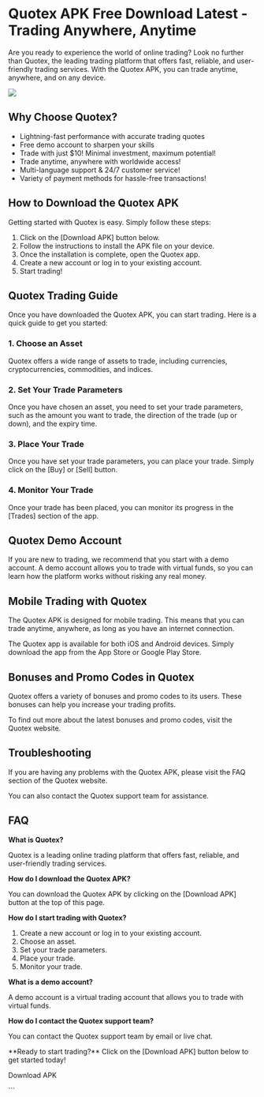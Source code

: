 # Quotex APK Free Download Latest - Trading Anywhere, Anytime

Are you ready to experience the world of online trading? Look no further
than Quotex, the leading trading platform that offers fast, reliable,
and user-friendly trading services. With the Quotex APK, you can trade
anytime, anywhere, and on any device.

[![](https://static.quotex.io/files/1_en/300_250.jpg)](https://traff.sbs/brokerqxsignupf)

## Why Choose Quotex?

-   Lightning-fast performance with accurate trading quotes
-   Free demo account to sharpen your skills
-   Trade with just \$10! Minimal investment, maximum potential!
-   Trade anytime, anywhere with worldwide access!
-   Multi-language support & 24/7 customer service!
-   Variety of payment methods for hassle-free transactions!

## How to Download the Quotex APK

Getting started with Quotex is easy. Simply follow these steps:

1.  Click on the \[Download APK\] button below.
2.  Follow the instructions to install the APK file on your device.
3.  Once the installation is complete, open the Quotex app.
4.  Create a new account or log in to your existing account.
5.  Start trading!

## Quotex Trading Guide

Once you have downloaded the Quotex APK, you can start trading. Here is
a quick guide to get you started:

### 1. Choose an Asset

Quotex offers a wide range of assets to trade, including currencies,
cryptocurrencies, commodities, and indices.

### 2. Set Your Trade Parameters

Once you have chosen an asset, you need to set your trade parameters,
such as the amount you want to trade, the direction of the trade (up or
down), and the expiry time.

### 3. Place Your Trade

Once you have set your trade parameters, you can place your trade.
Simply click on the \[Buy\] or \[Sell\] button.

### 4. Monitor Your Trade

Once your trade has been placed, you can monitor its progress in the
\[Trades\] section of the app.

## Quotex Demo Account

If you are new to trading, we recommend that you start with a demo
account. A demo account allows you to trade with virtual funds, so you
can learn how the platform works without risking any real money.

## Mobile Trading with Quotex

The Quotex APK is designed for mobile trading. This means that you can
trade anytime, anywhere, as long as you have an internet connection.

The Quotex app is available for both iOS and Android devices. Simply
download the app from the App Store or Google Play Store.

## Bonuses and Promo Codes in Quotex

Quotex offers a variety of bonuses and promo codes to its users. These
bonuses can help you increase your trading profits.

To find out more about the latest bonuses and promo codes, visit the
Quotex website.

## Troubleshooting

If you are having any problems with the Quotex APK, please visit the FAQ
section of the Quotex website.

You can also contact the Quotex support team for assistance.

## FAQ




**What is Quotex?**

Quotex is a leading online trading platform that offers fast, reliable,
and user-friendly trading services.







**How do I download the Quotex APK?**

You can download the Quotex APK by clicking on the \[Download APK\]
button at the top of this page.







**How do I start trading with Quotex?**

1.  Create a new account or log in to your existing account.
2.  Choose an asset.
3.  Set your trade parameters.
4.  Place your trade.
5.  Monitor your trade.







**What is a demo account?**

A demo account is a virtual trading account that allows you to trade
with virtual funds.







**How do I contact the Quotex support team?**

You can contact the Quotex support team by email or live chat.




\*\*Ready to start trading?\*\* Click on the \[Download APK\] button
below to get started today!

Download APK

\`\`\`


